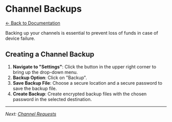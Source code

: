 # Channel Backups

[← Back to Documentation](README.md)

Backing up your channels is essential to prevent loss of funds in case of device failure.

## Creating a Channel Backup

1. **Navigate to "Settings"**: Click the button in the upper right corner to bring up the drop-down menu.
2. **Backup Option**: Click on "Backup".
3. **Save Backup File**: Choose a secure location and a secure password to save the backup file.
4. **Create Backup**: Create encrypted backup files with the chosen password in the selected destination.

---

*Next: [Channel Requests](ChannelRequests.md)*
